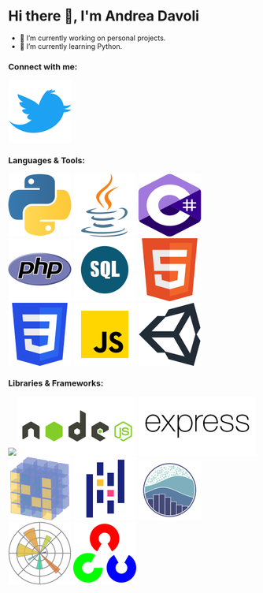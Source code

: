 # Hi there 👋, I'm Andrea Davoli

- 🔭 I’m currently working on personal projects.
- 🌱 I’m currently learning Python.

<!--
**Driu04/Driu04** is a ✨ _special_ ✨ repository because its `README.md` (this file) appears on your GitHub profile.

Here are some ideas to get you started:

- 🔭 I’m currently working on ...
- 🌱 I’m currently learning ...
- 👯 I’m looking to collaborate on ...
- 🤔 I’m looking for help with ...
- 💬 Ask me about ...
- 📫 How to reach me: ...
- 😄 Pronouns: ...
- ⚡ Fun fact: ...
-->

### Connect with me:<br>
[![Twitter](https://github.com/Driu04/Driu04/blob/main/icons/twitter-official.svg)](https://twitter.com/driu_a)

### Languages & Tools:<br>
![](https://github.com/Driu04/Driu04/blob/main/icons/python-icon.svg)
![](https://github.com/Driu04/Driu04/blob/main/icons/java-icon.svg)
![](https://github.com/Driu04/Driu04/blob/main/icons/csharp-icon.svg)
![](https://github.com/Driu04/Driu04/blob/main/icons/php-icon.svg)
![](https://github.com/Driu04/Driu04/blob/main/icons/sql-icon.svg)
![](https://github.com/Driu04/Driu04/blob/main/icons/html5-icon.svg)
![](https://github.com/Driu04/Driu04/blob/main/icons/css-icon.svg)
![](https://github.com/Driu04/Driu04/blob/main/icons/javascript-icon.svg)
![](https://github.com/Driu04/Driu04/blob/main/icons/unity3d-icon.svg)

### Libraries & Frameworks:<br>
![](https://github.com/Driu04/Driu04/blob/main/icons/)
![](https://github.com/Driu04/Driu04/blob/main/icons/nodejs-ar21.svg)
![](https://github.com/Driu04/Driu04/blob/main/icons/expressjs-ar21.svg)
![](https://github.com/Driu04/Driu04/blob/main/icons/numpy-icon.svg)
![](https://github.com/Driu04/Driu04/blob/main/icons/pandas-icon.svg)
![](https://github.com/Driu04/Driu04/blob/main/icons/seaborn-icon.svg)
![](https://github.com/Driu04/Driu04/blob/main/icons/matplotlib_icon.svg)
![](https://github.com/Driu04/Driu04/blob/main/icons/opencv-icon.svg)
